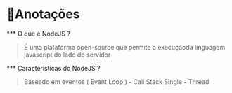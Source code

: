 # 📑Anotações

*** O que é NodeJS ? 
> É uma plataforma open-source que permite  a execuçãoda linguagem javascript do lado do servidor

*** Características do NodeJS ? 
> Baseado em eventos ( Event Loop ) - Call Stack
> Single - Thread
